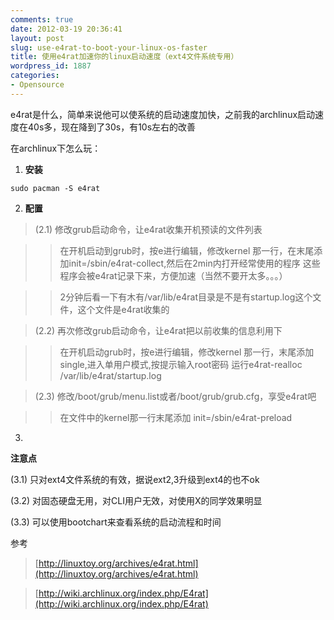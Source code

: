 ```yaml
---
comments: true
date: 2012-03-19 20:36:41
layout: post
slug: use-e4rat-to-boot-your-linux-os-faster
title: 使用e4rat加速你的linux启动速度（ext4文件系统专用）
wordpress_id: 1887
categories:
- Opensource
---
```





e4rat是什么，简单来说他可以使系统的启动速度加快，之前我的archlinux启动速度在40s多，现在降到了30s，有10s左右的改善




在archlinux下怎么玩：






  1. **安装**



    
    sudo pacman -S e4rat
    






  2. **配置**




> 

> 
> (2.1) 修改grub启动命令，让e4rat收集开机预读的文件列表
> 
> 

>
>> 

>> 
>> 在开机启动到grub时，按e进行编辑，修改kernel 那一行，在末尾添加init=/sbin/e4rat-collect,然后在2min内打开经常使用的程序 这些程序会被e4rat记录下来，方便加速（当然不要开太多。。。）
>> 
>> 

>> 
>> 2分钟后看一下有木有/var/lib/e4rat目录是不是有startup.log这个文件，这个文件是e4rat收集的
>> 
>> 

> 
> 

> 
> (2.2) 再次修改grub启动命令，让e4rat把以前收集的信息利用下
> 
> 

>
>> 

>> 
>> 在开机启动grub时，按e进行编辑，修改kernel 那一行，末尾添加single,进入单用户模式,按提示输入root密码 运行e4rat-realloc /var/lib/e4rat/startup.log
>> 
>> 

> 
> 

> 
> (2.3) 修改/boot/grub/menu.list或者/boot/grub/grub.cfg，享受e4rat吧
> 
> 

>
>> 

>> 
>> 在文件中的kernel那一行末尾添加 init=/sbin/e4rat-preload
>> 
>> 

> 
> 







  3. 


**注意点**




(3.1) 只对ext4文件系统的有效，据说ext2,3升级到ext4的也不ok




(3.2) 对固态硬盘无用，对CLI用户无效，对使用X的同学效果明显




(3.3) 可以使用bootchart来查看系统的启动流程和时间







参考




> 

> 
> [http://linuxtoy.org/archives/e4rat.html](http://linuxtoy.org/archives/e4rat.html)
> 
> 

> 
> [http://wiki.archlinux.org/index.php/E4rat](http://wiki.archlinux.org/index.php/E4rat)
> 
> 




